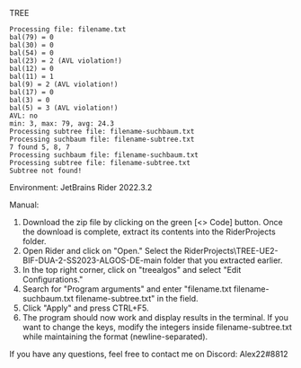 TREE

```-ALGOS-DE-main/Treealgos/bin/Debug/net7.0/Treealgos.exe filename.txt filename-suchbaum.txt filename-subtree.txt
Processing file: filename.txt
bal(79) = 0
bal(30) = 0
bal(54) = 0
bal(23) = 2 (AVL violation!)
bal(12) = 0
bal(11) = 1
bal(9) = 2 (AVL violation!)
bal(17) = 0
bal(3) = 0
bal(5) = 3 (AVL violation!)
AVL: no
min: 3, max: 79, avg: 24.3
Processing subtree file: filename-suchbaum.txt
Processing suchbaum file: filename-subtree.txt
7 found 5, 8, 7
Processing suchbaum file: filename-suchbaum.txt
Processing subtree file: filename-subtree.txt
Subtree not found!
```


Environment: JetBrains Rider 2022.3.2

Manual:

1. Download the zip file by clicking on the green [<> Code] button. Once the download is complete, extract its contents into the RiderProjects folder.
2. Open Rider and click on "Open." Select the RiderProjects\TREE-UE2-BIF-DUA-2-SS2023-ALGOS-DE-main folder that you extracted earlier.
3. In the top right corner, click on "treealgos" and select "Edit Configurations."
4. Search for "Program arguments" and enter "filename.txt filename-suchbaum.txt filename-subtree.txt" in the field.
5. Click "Apply" and press CTRL+F5.
6. The program should now work and display results in the terminal. If you want to change the keys, modify the integers inside filename-subtree.txt while maintaining the format (newline-separated).

If you have any questions, feel free to contact me on Discord: Alex22#8812


